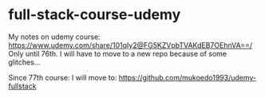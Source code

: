 # full-stack-course-udemy
My notes on udemy course:
https://www.udemy.com/share/101qIy2@FG5KZVpbTVAKdEB7OEhnVA==/
Only until 76th. I will have to move to a new repo because of some glitches...

Since 77th course:
I will move to:
https://github.com/mukoedo1993/udemy-fullstack

